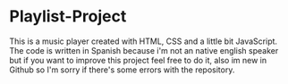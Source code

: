 # Playlist-Project
This is a music player created with HTML, CSS and a little bit JavaScript. The code is written in Spanish because i'm not an native english speaker but if you want to improve this project feel free to do it, also im new in Github so I'm sorry if there's some errors with the repository.
